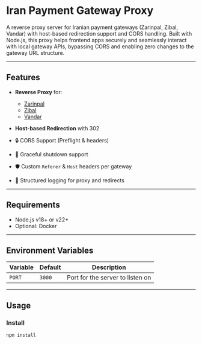 # Iran Payment Gateway Proxy

A reverse proxy server for Iranian payment gateways (Zarinpal, Zibal, Vandar) with host-based redirection support and CORS handling. Built with Node.js, this proxy helps frontend apps securely and seamlessly interact with local gateway APIs, bypassing CORS and enabling zero changes to the gateway URL structure.

---

##  Features

- **Reverse Proxy** for:
  - [Zarinpal](https://zarinpal.com)
  - [Zibal](https://zibal.ir)
  - [Vandar](https://vandar.io)

-  **Host-based Redirection** with 302
- 🔒 CORS Support (Preflight & headers)
- 🧭 Graceful shutdown support
- 🛡 Custom `Referer` & `Host` headers per gateway
- 💬 Structured logging for proxy and redirects

---

## Requirements

- Node.js v18+ or v22+
- Optional: Docker

---

##  Environment Variables

| Variable | Default | Description |
|----------|---------|-------------|
| `PORT`   | `3000`  | Port for the server to listen on |

---

##  Usage

### Install

```bash
npm install
